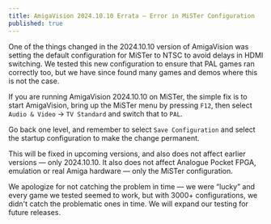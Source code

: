 ```yaml
---
title: AmigaVision 2024.10.10 Errata — Error in MiSTer Configuration
published: true
---
```


One of the things changed in the 2024.10.10 version of AmigaVision was setting the default configuration for MiSTer to NTSC to avoid delays in HDMI switching. We tested this new configuration to ensure that PAL games ran correctly too, but we have since found many games and demos where this is not the case.

If you are running AmigaVision 2024.10.10 on MiSTer, the simple fix is to start AmigaVision, bring up the MiSTer menu by pressing `F12`, then select `Audio & Video` → `TV Standard` and switch that to `PAL`. 

Go back one level, and remember to select `Save Configuration` and select the startup configuration to make the change permanent.

This will be fixed in upcoming versions, and also does not affect earlier versions — only 2024.10.10. It also does not affect Analogue Pocket FPGA, emulation or real Amiga hardware — only the MiSTer configuration.

We apologize for not catching the problem in time — we were “lucky” and every game we tested seemed to work, but with 3000+ configurations, we didn't catch the problematic ones in time. We will expand our testing for future releases.